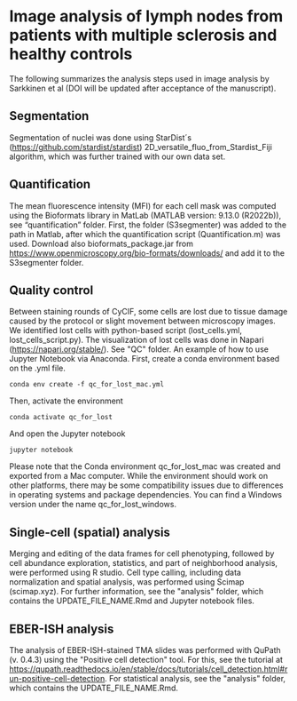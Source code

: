 # Image analysis of lymph nodes from patients with multiple sclerosis and healthy controls

The following summarizes the analysis steps used in image analysis by Sarkkinen et al (DOI will be updated after acceptance of the manuscript).

## Segmentation

Segmentation of nuclei was done using StarDist´s (https://github.com/stardist/stardist) 2D_versatile_fluo_from_Stardist_Fiji algorithm, which was further trained with our own data set.

## Quantification 

The mean fluorescence intensity (MFI) for each cell mask was computed using the Bioformats library in MatLab (MATLAB version: 9.13.0 (R2022b)), see “quantification” folder. First, the folder (S3segmenter) was added to the path in Matlab, after which the quantification script (Quantification.m) was used. Download also bioformats_package.jar from https://www.openmicroscopy.org/bio-formats/downloads/ and add it to the S3segmenter folder.

## Quality control

Between staining rounds of CyCIF, some cells are lost due to tissue damage caused by the protocol or slight movement between microscopy images. We identified lost cells with python-based script (lost_cells.yml, lost_cells_script.py). The visualization of lost cells was done in Napari (https://napari.org/stable/). See "QC" folder. 
An example of how to use Jupyter Notebook via Anaconda. First, create a conda environment based on the .yml file. 
```
conda env create -f qc_for_lost_mac.yml
```
Then, activate the environment
```
conda activate qc_for_lost
```
And open the Jupyter notebook
```
jupyter notebook
```
Please note that the Conda environment qc_for_lost_mac was created and exported from a Mac computer. While the environment should work on other platforms, there may be some compatibility issues due to differences in operating systems and package dependencies. You can find a Windows version under the name qc_for_lost_windows.

## Single-cell (spatial) analysis

Merging and editing of the data frames for cell phenotyping, followed by cell abundance exploration, statistics, and part of neighborhood analysis, were performed using R studio. Cell type calling, including data normalization and spatial analysis, was performed using Scimap (scimap.xyz). For further information, see the "analysis" folder, which contains the UPDATE_FILE_NAME.Rmd and Jupyter notebook files. 

## EBER-ISH analysis

The analysis of EBER-ISH-stained TMA slides was performed with QuPath (v. 0.4.3) using the "Positive cell detection" tool. For this, see the tutorial at https://qupath.readthedocs.io/en/stable/docs/tutorials/cell_detection.html#run-positive-cell-detection. For statistical analysis, see the "analysis" folder, which contains the UPDATE_FILE_NAME.Rmd.

